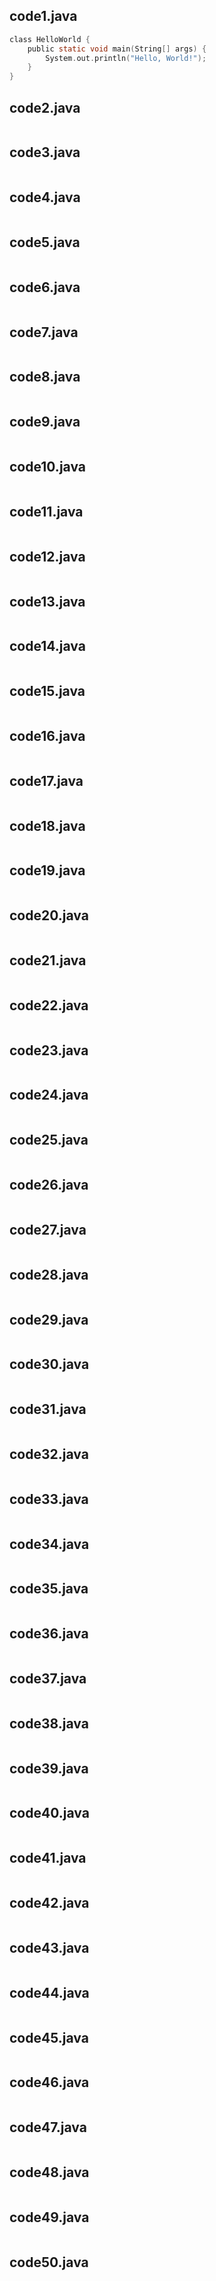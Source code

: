 ## code1.java
```c
class HelloWorld {
    public static void main(String[] args) {
        System.out.println("Hello, World!"); 
    }
}
```
## code2.java
```

```


## code3.java
```

```
## code4.java
```

```
## code5.java
```

```
## code6.java
```

```
## code7.java
```

```

## code8.java
```

```
## code9.java
```

```
## code10.java
```

```
## code11.java
```

```

## code12.java
```

```


## code13.java
```

```
## code14.java
```

```
## code15.java
```

```
## code16.java
```

```
## code17.java
```

```

## code18.java
```

```
## code19.java
```

```
## code20.java
```

```

## code21.java
```

```

## code22.java
```

```


## code23.java
```

```
## code24.java
```

```
## code25.java
```

```
## code26.java
```

```
## code27.java
```

```

## code28.java
```

```
## code29.java
```

```
## code30.java
```

```

## code31.java
```

```

## code32.java
```

```


## code33.java
```

```
## code34.java
```

```
## code35.java
```

```
## code36.java
```

```
## code37.java
```

```

## code38.java
```

```
## code39.java
```

```
## code40.java
```

```
## code41.java
```

```

## code42.java
```

```


## code43.java
```

```
## code44.java
```

```
## code45.java
```

```
## code46.java
```

```
## code47.java
```

```

## code48.java
```

```
## code49.java
```

```
## code50.java
```

```

